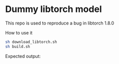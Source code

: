 # Dummy libtorch model

This repo is used to reproduce a bug in libtorch 1.8.0

How to use it

```bash
sh download_libtorch.sh
sh build.sh
```

Expected output:
```console

```